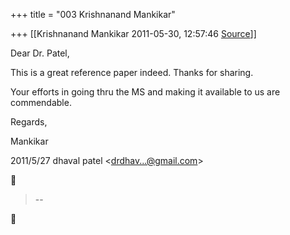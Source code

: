 +++
title = "003 Krishnanand Mankikar"

+++
[[Krishnanand Mankikar	2011-05-30, 12:57:46 [Source](https://groups.google.com/g/samskrita/c/RZbzimbzAro)]]



Dear Dr. Patel,

This is a great reference paper indeed. Thanks for sharing.

Your efforts in going thru the MS and making it available to us are commendable.





Regards,

Mankikar

  
  


2011/5/27 dhaval patel \<[drdhav...@gmail.com]()\>  



> --  



